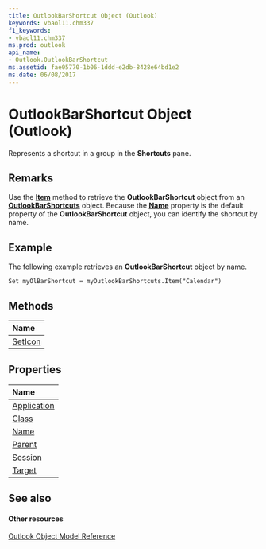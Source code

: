 ```yaml
---
title: OutlookBarShortcut Object (Outlook)
keywords: vbaol11.chm337
f1_keywords:
- vbaol11.chm337
ms.prod: outlook
api_name:
- Outlook.OutlookBarShortcut
ms.assetid: fae05770-1b06-1ddd-e2db-8428e64bd1e2
ms.date: 06/08/2017
---
```



# OutlookBarShortcut Object (Outlook)

Represents a shortcut in a group in the **Shortcuts** pane.


## Remarks

Use the **[Item](outlookbarshortcuts-item-method-outlook.md)** method to retrieve the **OutlookBarShortcut** object from an **[OutlookBarShortcuts](outlookbarshortcuts-object-outlook.md)** object. Because the **[Name](outlookbarshortcut-name-property-outlook.md)** property is the default property of the **OutlookBarShortcut** object, you can identify the shortcut by name.


## Example

The following example retrieves an **OutlookBarShortcut** object by name.


```
Set myOlBarShortcut = myOutlookBarShortcuts.Item("Calendar")
```


## Methods



|**Name**|
|:-----|
|[SetIcon](outlookbarshortcut-seticon-method-outlook.md)|

## Properties



|**Name**|
|:-----|
|[Application](outlookbarshortcut-application-property-outlook.md)|
|[Class](outlookbarshortcut-class-property-outlook.md)|
|[Name](outlookbarshortcut-name-property-outlook.md)|
|[Parent](outlookbarshortcut-parent-property-outlook.md)|
|[Session](outlookbarshortcut-session-property-outlook.md)|
|[Target](outlookbarshortcut-target-property-outlook.md)|

## See also


#### Other resources


[Outlook Object Model Reference](http://msdn.microsoft.com/library/73221b13-d8d8-99b8-3394-b95dbbfd5ddc%28Office.15%29.aspx)
